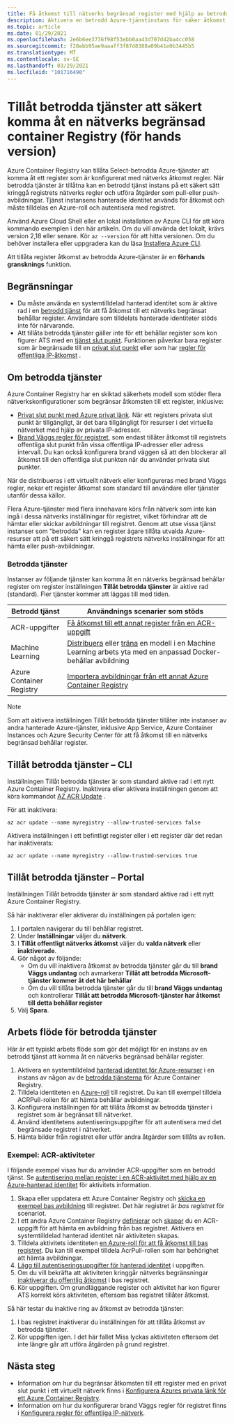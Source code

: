```yaml
---
title: Få åtkomst till nätverks begränsad register med hjälp av betrodd Azure-tjänst
description: Aktivera en betrodd Azure-tjänstinstans för säker åtkomst till en nätverks begränsad behållar register för att hämta eller skicka avbildningar
ms.topic: article
ms.date: 01/29/2021
ms.openlocfilehash: 2e6b6ee3736f98f53ebb0aa43d707d42ba4cc058
ms.sourcegitcommit: f28ebb95ae9aaaff3f87d8388a09b41e0b3445b5
ms.translationtype: MT
ms.contentlocale: sv-SE
ms.lasthandoff: 03/29/2021
ms.locfileid: "101716490"
---
```

# <a name="allow-trusted-services-to-securely-access-a-network-restricted-container-registry-preview"></a>Tillåt betrodda tjänster att säkert komma åt en nätverks begränsad container Registry (för hands version)

Azure Container Registry kan tillåta Select-betrodda Azure-tjänster att komma åt ett register som är konfigurerat med nätverks åtkomst regler. När betrodda tjänster är tillåtna kan en betrodd tjänst instans på ett säkert sätt kringgå registrets nätverks regler och utföra åtgärder som pull-eller push-avbildningar. Tjänst instansens hanterade identitet används för åtkomst och måste tilldelas en Azure-roll och autentisera med registret.

Använd Azure Cloud Shell eller en lokal installation av Azure CLI för att köra kommando exemplen i den här artikeln. Om du vill använda det lokalt, krävs version 2,18 eller senare. Kör `az --version` för att hitta versionen. Om du behöver installera eller uppgradera kan du läsa [Installera Azure CLI](/cli/azure/install-azure-cli).

Att tillåta register åtkomst av betrodda Azure-tjänster är en **förhands gransknings** funktion.

## <a name="limitations"></a>Begränsningar

* Du måste använda en systemtilldelad hanterad identitet som är aktive rad i en [betrodd tjänst](#trusted-services) för att få åtkomst till ett nätverks begränsat behållar register. Användare som tilldelats hanterade identiteter stöds inte för närvarande.
* Att tillåta betrodda tjänster gäller inte för ett behållar register som kon figurer ATS med en [tjänst slut punkt](container-registry-vnet.md). Funktionen påverkar bara register som är begränsade till en [privat slut punkt](container-registry-private-link.md) eller som har [regler för offentliga IP-åtkomst](container-registry-access-selected-networks.md) . 

## <a name="about-trusted-services"></a>Om betrodda tjänster

Azure Container Registry har en skiktad säkerhets modell som stöder flera nätverkskonfigurationer som begränsar åtkomsten till ett register, inklusive:

* [Privat slut punkt med Azure privat länk](container-registry-private-link.md). När ett registers privata slut punkt är tillgängligt, är det bara tillgängligt för resurser i det virtuella nätverket med hjälp av privata IP-adresser.  
* [Brand Väggs regler för registret](container-registry-access-selected-networks.md), som endast tillåter åtkomst till registrets offentliga slut punkt från vissa offentliga IP-adresser eller adress intervall. Du kan också konfigurera brand väggen så att den blockerar all åtkomst till den offentliga slut punkten när du använder privata slut punkter.

När de distribueras i ett virtuellt nätverk eller konfigureras med brand Väggs regler, nekar ett register åtkomst som standard till användare eller tjänster utanför dessa källor. 

Flera Azure-tjänster med flera innehavare körs från nätverk som inte kan ingå i dessa nätverks inställningar för registret, vilket förhindrar att de hämtar eller skickar avbildningar till registret. Genom att utse vissa tjänst instanser som "betrodda" kan en register ägare tillåta utvalda Azure-resurser att på ett säkert sätt kringgå registrets nätverks inställningar för att hämta eller push-avbildningar. 

### <a name="trusted-services"></a>Betrodda tjänster

Instanser av följande tjänster kan komma åt en nätverks begränsad behållar register om register inställningen **Tillåt betrodda tjänster** är aktive rad (standard). Fler tjänster kommer att läggas till med tiden.

|Betrodd tjänst  |Användnings scenarier som stöds  |
|---------|---------|
|ACR-uppgifter     | [Få åtkomst till ett annat register från en ACR-uppgift](container-registry-tasks-cross-registry-authentication.md)       |
|Machine Learning | [Distribuera](../machine-learning/how-to-deploy-custom-docker-image.md) eller [träna](../machine-learning/how-to-train-with-custom-image.md) en modell i en Machine Learning arbets yta med en anpassad Docker-behållar avbildning |
|Azure Container Registry | [Importera avbildningar från ett annat Azure Container Registry](container-registry-import-images.md#import-from-an-azure-container-registry-in-the-same-ad-tenant) | 

> [!NOTE]
> Som att aktivera inställningen Tillåt betrodda tjänster tillåter inte instanser av andra hanterade Azure-tjänster, inklusive App Service, Azure Container Instances och Azure Security Center för att få åtkomst till en nätverks begränsad behållar register.

## <a name="allow-trusted-services---cli"></a>Tillåt betrodda tjänster – CLI

Inställningen Tillåt betrodda tjänster är som standard aktive rad i ett nytt Azure Container Registry. Inaktivera eller aktivera inställningen genom att köra kommandot [AZ ACR Update](/cli/azure/acr#az-acr-update) .

För att inaktivera:

```azurecli
az acr update --name myregistry --allow-trusted-services false
```

Aktivera inställningen i ett befintligt register eller i ett register där det redan har inaktiverats:

```azurecli
az acr update --name myregistry --allow-trusted-services true
```

## <a name="allow-trusted-services---portal"></a>Tillåt betrodda tjänster – Portal

Inställningen Tillåt betrodda tjänster är som standard aktive rad i ett nytt Azure Container Registry. 

Så här inaktiverar eller aktiverar du inställningen på portalen igen:

1. I portalen navigerar du till behållar registret.
1. Under **Inställningar** väljer du **nätverk**. 
1. I **Tillåt offentligt nätverks åtkomst** väljer du **valda nätverk** eller **inaktiverade**.
1. Gör något av följande:
    * Om du vill inaktivera åtkomst av betrodda tjänster går du till **brand Väggs undantag** och avmarkerar **Tillåt att betrodda Microsoft-tjänster kommer åt det här behållar** 
    * Om du vill tillåta betrodda tjänster går du till **brand Väggs undantag** och kontrollerar **Tillåt att betrodda Microsoft-tjänster har åtkomst till detta behållar register**
1. Välj **Spara**.

## <a name="trusted-services-workflow"></a>Arbets flöde för betrodda tjänster

Här är ett typiskt arbets flöde som gör det möjligt för en instans av en betrodd tjänst att komma åt en nätverks begränsad behållar register.

1. Aktivera en systemtilldelad [hanterad identitet för Azure-resurser](../active-directory/managed-identities-azure-resources/overview.md) i en instans av någon av de [betrodda tjänsterna](#trusted-services) för Azure Container Registry.
1. Tilldela identiteten en [Azure-roll](container-registry-roles.md) till registret. Du kan till exempel tilldela ACRPull-rollen för att hämta behållar avbildningar.
1. Konfigurera inställningen för att tillåta åtkomst av betrodda tjänster i registret som är begränsat till nätverket.
1. Använd identitetens autentiseringsuppgifter för att autentisera med det begränsade registret i nätverket. 
1. Hämta bilder från registret eller utför andra åtgärder som tillåts av rollen.

### <a name="example-acr-tasks"></a>Exempel: ACR-aktiviteter

I följande exempel visas hur du använder ACR-uppgifter som en betrodd tjänst. Se [autentisering mellan register i en ACR-aktivitet med hjälp av en Azure-hanterad identitet](container-registry-tasks-cross-registry-authentication.md) för aktivitets information.

1. Skapa eller uppdatera ett Azure Container Registry och [skicka en exempel bas avbildning](container-registry-tasks-cross-registry-authentication.md#prepare-base-registry) till registret. Det här registret är *bas registret* för scenariot.
1. I ett andra Azure Container Registry [definierar](container-registry-tasks-cross-registry-authentication.md#define-task-steps-in-yaml-file) och [skapar](container-registry-tasks-cross-registry-authentication.md#option-2-create-task-with-system-assigned-identity) du en ACR-uppgift för att hämta en avbildning från bas registret. Aktivera en systemtilldelad hanterad identitet när aktiviteten skapas.
1. Tilldela aktivitets identiteten [en Azure-roll för att få åtkomst till bas registret](container-registry-tasks-authentication-managed-identity.md#3-grant-the-identity-permissions-to-access-other-azure-resources). Du kan till exempel tilldela AcrPull-rollen som har behörighet att hämta avbildningar.
1. [Lägg till autentiseringsuppgifter för hanterad identitet](container-registry-tasks-authentication-managed-identity.md#4-optional-add-credentials-to-the-task) i uppgiften.
1. Om du vill bekräfta att aktiviteten kringgår nätverks begränsningar [inaktiverar du offentlig åtkomst](container-registry-access-selected-networks.md#disable-public-network-access) i bas registret.
1. Kör uppgiften. Om grundläggande register och aktivitet har kon figurer ATS korrekt körs aktiviteten, eftersom bas registret tillåter åtkomst.

Så här testar du inaktive ring av åtkomst av betrodda tjänster:

1. I bas registret inaktiverar du inställningen för att tillåta åtkomst av betrodda tjänster.
1. Kör uppgiften igen. I det här fallet Miss lyckas aktiviteten eftersom det inte längre går att utföra åtgärden på grund registret.

## <a name="next-steps"></a>Nästa steg

* Information om hur du begränsar åtkomsten till ett register med en privat slut punkt i ett virtuellt nätverk finns i [Konfigurera Azures privata länk för ett Azure Container Registry](container-registry-private-link.md).
* Information om hur du konfigurerar brand Väggs regler för registret finns i [Konfigurera regler för offentliga IP-nätverk](container-registry-access-selected-networks.md).
